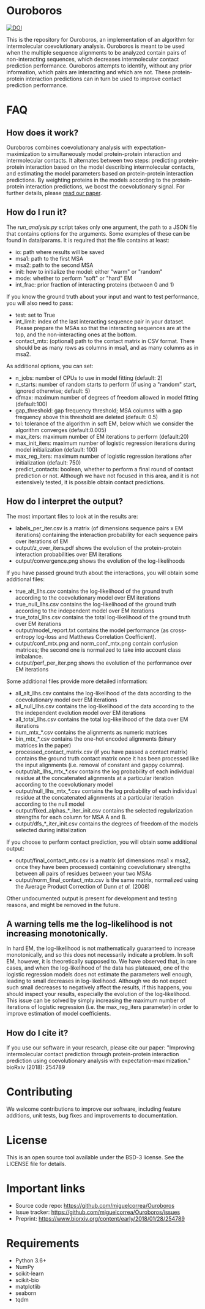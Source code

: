 Ouroboros
==============
[![DOI](https://zenodo.org/badge/119078766.svg)](https://zenodo.org/badge/latestdoi/119078766)

This is the repository for Ouroboros, an implementation of an algorithm for intermolecular coevolutionary analysis. Ouroboros is meant to be used when the multiple sequence alignments to be analyzed contain pairs of non-interacting sequences, which decreases intermolecular contact prediction performance. Ouroboros attempts to identify, without any prior information, which pairs are interacting and which are not. These protein-protein interaction predictions can in turn be used to improve contact prediction performance.

# FAQ

## How does it work?
Ouroboros combines coevolutionary analysis with expectation-maximization to simultaneously model protein-protein interaction and intermolecular contacts. It alternates between two steps: predicting protein-protein interaction based on the model describing intermolecular contacts, and estimating the model parameters based on protein-protein interaction predictions. By weighting proteins in the models according to the protein-protein interaction predictions, we boost the coevolutionary signal. For further details, please [read our paper](https://www.biorxiv.org/content/early/2018/01/28/254789).

## How do I run it?
The *run_analysis.py* script takes only one argument, the path to a JSON file that contains options for the arguments. Some examples of these can be found in data/params.
It is required that the file contains at least:
* io: path where results will be saved
* msa1: path to the first MSA
* msa2: path to the second MSA
* init: how to initialize the model: either "warm" or "random"
* mode: whether to perform "soft" or "hard" EM
* int_frac: prior fraction of interacting proteins (between 0 and 1)

If you know the ground truth about your input and want to test performance, you will also need to pass:
* test: set to True
* int_limit: index of the last interacting sequence pair in your dataset. Please prepare the MSAs so that the interacting sequences are at the top, and the non-interacting ones at the bottom. 
* contact_mtx: (optional) path to the contact matrix in CSV format. There should be as many rows as columns in msa1, and as many columns as in msa2.

As additional options, you can set:
* n_jobs: number of CPUs to use in model fitting (default: 2)
* n_starts: number of random starts to perform (if using a "random" start, ignored otherwise; default: 5)
* dfmax: maximum number of degrees of freedom allowed in model fitting (default:100)
* gap_threshold: gap frequency threshold; MSA columns with a gap frequency above this threshold are deleted (default: 0.5)
* tol: tolerance of the algorithm in soft EM, below which we consider the algorithm converges (default:0.005)
* max_iters: maximum number of EM iterations to perform (default:20)
* max_init_iters: maximum number of logistic regression iterations during model initialization (default: 100)
* max_reg_iters: maximum number of logistic regression iterations after initialization (default: 750)
* predict_contacts: boolean, whether to perform a final round of contact prediction or not. Although we have not focused in this area, and it is not extensively tested, it is possible obtain contact predictions.

## How do I interpret the output?
The most important files to look at in the results are:
* labels_per_iter.csv is a matrix (of dimensions sequence pairs x EM iterations) containing the interaction probability for each sequence pairs over iterations of EM
* output/z_over_iters.pdf shows the evolution of the protein-protein interaction probabilities over EM iterations
* output/convergence.png shows the evolution of the log-likelihoods

If you have passed ground truth about the interactions, you will obtain some additional files:
* true_alt_llhs.csv contains the log-likelihood of the ground truth according to the coevolutionary model over EM iterations
* true_null_llhs.csv contains the log-likelihood of the ground truth according to the independent model over EM iterations
* true_total_llhs.csv contains the total log-likelihood of the ground truth over EM iterations
* output/model_report.txt contains the model performance (as cross-entropy log-loss and Matthews Correlation Coefficient).
* output/conf_mtx.png and norm_conf_mtx.png contain confusion matrices; the second one is normalized to take into account class imbalance.
* output/perf_per_iter.png shows the evolution of the performance over EM iterations

Some additional files provide more detailed information:
* all_alt_llhs.csv contains the log-likelihood of the data according to the coevolutionary model over EM iterations
* all_null_llhs.csv contains the log-likelihood of the data according to the the independent evolution model over EM iterations
* all_total_llhs.csv contains the total log-likelihood of the data over EM iterations
* num_mtx_*.csv contains the alignments as numeric matrices  
* bin_mtx_*.csv contains the one-hot encoded alignments (binary matrices in the paper)
* processed_contact_matrix.csv (if you have passed a contact matrix) contains the ground truth contact matrix once it has been processed like the input alignments (i.e. removal of constant and gappy columns).  
* output/alt_llhs_mtx_*.csv contains the log probability of each individual residue at the concatenated alignments at a particular iteration according to the coevolutionary model
* output/null_llhs_mtx_*.csv contains the log probability of each individual residue at the concatenated alignments at a particular iteration according to the null model
* output/fixed_alphas_*_iter_init.csv contains the selected regularization strengths for each column for MSA A and B.
* output/dfs_*_iter_init.csv contains the degrees of freedom of the models selected during initialization

If you choose to perform contact prediction, you will obtain some additional output:
* output/final_contact_mtx.csv is a matrix (of dimensions msa1 x msa2, once they have been processed) containing coevolutionary strengths between all pairs of residues between your two MSAs
* output/norm_final_contact_mtx.csv is the same matrix, normalized using the Average Product Correction of Dunn *et al.* (2008)

Other undocumented output is present for development and testing reasons, and might be removed in the future.

## A warning tells me the log-likelihood is not increasing monotonically.
In hard EM, the log-likelihood is not mathematically guaranteed to increase monotonically, and so this does not necessarily indicate a problem. In soft EM, however, it is theoretically supposed to. We have observed that, in rare cases, and when the log-likelihood of the data has plateaued, one of the logistic regression models does not estimate the parameters well enough, leading to small decreases in log-likelihood. Although we do not expect such small decreases to negatively affect the results, if this happens, you should inspect your results, especially the evolution of the log-likelihood. This issue can be solved by simply increasing the maximum number of iterations of logistic regression (i.e. the max_reg_iters parameter) in order to improve estimation of model coefficients.

## How do I cite it?
If you use our software in your research, please cite our paper:
"Improving intermolecular contact prediction through protein-protein interaction prediction using coevolutionary analysis with expectation-maximization." bioRxiv (2018): 254789

# Contributing
We welcome contributions to improve our software, including feature additions, unit tests, bug fixes and improvements to documentation. 

# License
This is an open source tool available under the BSD-3 license. See the LICENSE file for details.

# Important links
* Source code repo: https://github.com/miguelcorrea/Ouroboros
* Issue tracker: https://github.com/miguelcorrea/Ouroboros/issues
* Preprint: https://www.biorxiv.org/content/early/2018/01/28/254789

# Requirements
* Python 3.6+
* NumPy
* scikit-learn
* scikit-bio
* matplotlib
* seaborn
* tqdm
